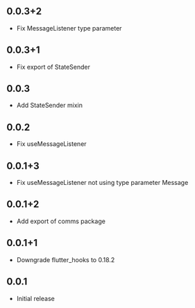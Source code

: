 ## 0.0.3+2

- Fix MessageListener type parameter

## 0.0.3+1

- Fix export of StateSender

## 0.0.3

- Add StateSender mixin

## 0.0.2

- Fix useMessageListener

## 0.0.1+3

- Fix useMessageListener not using type parameter Message

## 0.0.1+2

- Add export of comms package

## 0.0.1+1

- Downgrade flutter_hooks to 0.18.2

## 0.0.1

- Initial release
